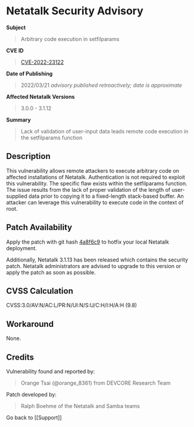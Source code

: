 # Netatalk Security Advisory

**Subject**

> Arbitrary code execution in setfilparams

**CVE ID**

> [CVE-2022-23122](https://www.cve.org/CVERecord?id=CVE-2022-23122)

**Date of Publishing**

> 2022/03/21 *advisory published retroactively; date is approximate*

**Affected Netatalk Versions**

> 3.0.0 - 3.1.12

**Summary**

> Lack of validation of user-input data leads remote code execution in the
setfilparams function

## Description

This vulnerability allows remote attackers to execute arbitrary code on
affected installations of Netatalk. Authentication is not required to
exploit this vulnerability. The specific flaw exists within the
setfilparams function. The issue results from the lack of proper
validation of the length of user-supplied data prior to copying it to a
fixed-length stack-based buffer. An attacker can leverage this
vulnerability to execute code in the context of root.

## Patch Availability

Apply the patch with git hash
[4a8f6c9](https://github.com/Netatalk/netatalk/commit/4a8f6c964d5ca86df27c50e50dc1b60d39c9b76d.diff)
to hotfix your local Netatalk deployment.

Additionally, Netatalk 3.1.13 has been released which contains the
security patch. Netatalk administrators are advised to upgrade to this
version or apply the patch as soon as possible.

## CVSS Calculation

CVSS:3.0/AV:N/AC:L/PR:N/UI:N/S:U/C:H/I:H/A:H (9.8)

## Workaround

None.

## Credits

Vulnerability found and reported by:

> Orange Tsai (@orange_8361) from DEVCORE Research Team

Patch developed by:

> Ralph Boehme of the Netatalk and Samba teams

Go back to [[Support]]
